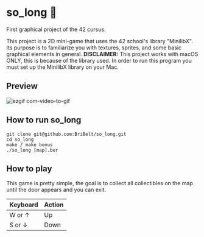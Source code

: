 # so_long 👾
First graphical project of the 42 cursus.

This project is a 2D mini-game that uses the 42 school's library "MinilibX". Its purpose is to familiarize you with textures, sprites, and some basic
graphical elements in general.
  **DISCLAIMER:**
  This project works with macOS ONLY, this is because of the library used. In order to run this program you must set up the MinilibX library on your
  Mac.

## Preview
![ezgif com-video-to-gif](https://github.com/BriBelt/so_long/assets/114313875/266c5ffd-85bb-47bf-95b7-e400f5802fda)


## How to run so_long
```
git clone git@github.com:BriBelt/so_long.git
cd so_long
make / make bonus
./so_long [map].ber
```
## How to play
This game is pretty simple, the goal is to collect all collectibles on the map until the door appears and 
you can exit.

| Keyboard     | Action     |
| :------------|:-----------|
| W or ↑       | Up         |
| S or ↓       | Down       |

